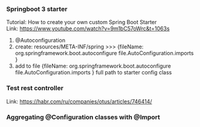 ### Springboot 3 starter

Tutorial: How to create your own custom Spring Boot Starter </br>
Link: https://www.youtube.com/watch?v=9m1bC57oWrc&t=1063s

1. @Autoconfiguration
2. create: resources/META-INF/spring >>> {fileName: org.springframework.boot.autoconfigure
   file.AutoConfiguration.imports }
3. add to file {fileName: org.springframework.boot.autoconfigure file.AutoConfiguration.imports } full path to starter
   config class

### Test rest controller

Link: https://habr.com/ru/companies/otus/articles/746414/


###  Aggregating @Configuration classes with @Import



